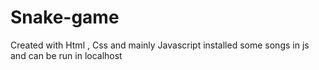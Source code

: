# Snake-game
Created with Html , Css and mainly Javascript 
installed some songs in js and can be run in localhost
